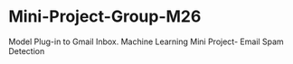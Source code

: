 # Mini-Project-Group-M26
Model Plug-in to Gmail Inbox.
Machine Learning Mini Project- Email Spam Detection
